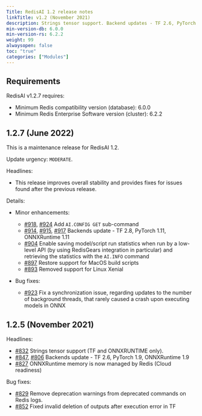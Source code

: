```yaml
---
Title: RedisAI 1.2 release notes
linkTitle: v1.2 (November 2021)
description: Strings tensor support. Backend updates - TF 2.6, PyTorch 1.9, ONNXRuntime 1.9. Redis now manages ONNXRuntime memory.
min-version-db: 6.0.0
min-version-rs: 6.2.2
weight: 99
alwaysopen: false
toc: "true"
categories: ["Modules"]
---
```


## Requirements

RedisAI v1.2.7 requires:

- Minimum Redis compatibility version (database): 6.0.0
- Minimum Redis Enterprise Software version (cluster): 6.2.2

## 1.2.7 (June 2022)

This is a maintenance release for RedisAI 1.2.

Update urgency: `MODERATE`.

Headlines:

- This release improves overall stability and provides fixes for issues found after the previous release.

Details:

- Minor enhancements:

    - [#918](https://github.com/RedisAI/RedisAI/pull/918), [#924](https://github.com/RedisAI/RedisAI/pull/924) Add `AI.CONFIG GET` sub-command
    - [#914](https://github.com/RedisAI/RedisAI/pull/914), [#915](https://github.com/RedisAI/RedisAI/pull/915), [#917](https://github.com/RedisAI/RedisAI/pull/917) Backends update - TF 2.8, PyTorch 1.11, ONNXRuntime 1.11
    - [#904](https://github.com/RedisAI/RedisAI/pull/904) Enable saving model/script run statistics when run by a low-level API (by using RedisGears integration in particular) and retrieving the statistics with the `AI.INFO` command
    - [#897](https://github.com/RedisAI/RedisAI/pull/897) Restore support for MacOS build scripts
    - [#893](https://github.com/RedisAI/RedisAI/pull/893) Removed support for Linux Xenial

- Bug fixes:

    - [#923](https://github.com/RedisAI/RedisAI/pull/923) Fix a synchronization issue, regarding updates to the number of background threads, that rarely caused a crash upon executing models in ONNX

## 1.2.5 (November 2021)

Headlines:

- [#832](https://github.com/RedisAI/RedisAI/pull/832) Strings tensor support (TF and ONNXRUNTIME only).
- [#847](https://github.com/RedisAI/RedisAI/pull/847), [#806](https://github.com/RedisAI/RedisAI/pull/806) Backends update - TF 2.6, PyTorch 1.9, ONNXRuntime 1.9
- [#827](https://github.com/RedisAI/RedisAI/pull/827) ONNXRuntime memory is now managed by Redis (Cloud readiness)

Bug fixes:

- [#829](https://github.com/RedisAI/RedisAI/pull/829) Remove deprecation warnings from deprecated commands on Redis logs.
- [#852](https://github.com/RedisAI/RedisAI/pull/852) Fixed invalid deletion of outputs after execution error in TF
